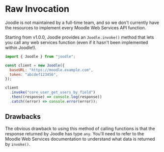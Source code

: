 # Raw Invocation

Joodle is not maintained by a full-time team, and so we don't currently have the resources to implement every Moodle Web Services API function.

Starting from v1.0.0, Joodle provides an `Joodle.invoke()` method that lets you call any web services function (even if it hasn't been implemented within Joodle!).

```js
import { Joodle } from "joodle";

const client = new Joodle({
  baseURL: "https://moodle.example.com",
  token: "abcdef123456",
});

client
  .invoke("core_user_get_users_by_field")
  .then((response) => console.log(response))
  .catch((error) => console.error(error));
```

## Drawbacks

The obvious drawback to using this method of calling functions is that the response returned by Joodle has type `any`. You'll need to refer to the Moodle Web Services documentation to understand what data is returned by `invoke()`.
